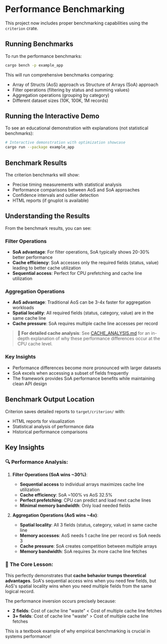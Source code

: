 # Performance Benchmarking

This project now includes proper benchmarking capabilities using the `criterion` crate.

## Running Benchmarks

To run the performance benchmarks:

```bash
cargo bench -p example_app
```

This will run comprehensive benchmarks comparing:
- Array of Structs (AoS) approach vs Structure of Arrays (SoA) approach
- Filter operations (filtering by status and summing values)
- Aggregation operations (grouping by category)
- Different dataset sizes (10K, 100K, 1M records)

## Running the Interactive Demo

To see an educational demonstration with explanations (not statistical benchmarks):

```bash
# Interactive demonstration with optimization showcase
cargo run --package example_app
```

## Benchmark Results

The criterion benchmarks will show:
- Precise timing measurements with statistical analysis
- Performance comparisons between AoS and SoA approaches
- Confidence intervals and outlier detection
- HTML reports (if gnuplot is available)

## Understanding the Results

From the benchmark results, you can see:

### Filter Operations
- **SoA advantage**: For filter operations, SoA typically shows 20-30% better performance
- **Cache efficiency**: SoA accesses only the required fields (status, value) leading to better cache utilization
- **Sequential access**: Perfect for CPU prefetching and cache line utilization

### Aggregation Operations
- **AoS advantage**: Traditional AoS can be 3-4x faster for aggregation workloads
- **Spatial locality**: All required fields (status, category, value) are in the same cache line
- **Cache pressure**: SoA requires multiple cache line accesses per record

> **📖 For detailed cache analysis**: See [CACHE_ANALYSIS.md](CACHE_ANALYSIS.md) for an in-depth explanation of why these performance differences occur at the CPU cache level.

### Key Insights
- Performance differences become more pronounced with larger datasets
- SoA excels when accessing a subset of fields frequently
- The framework provides SoA performance benefits while maintaining clean API design

## Benchmark Output Location

Criterion saves detailed reports to `target/criterion/` with:
- HTML reports for visualization
- Statistical analysis of performance data
- Historical performance comparisons

## Key Insights

### 🔍 **Performance Analysis:**

1. **Filter Operations (SoA wins ~30%)**:
   - **Sequential access** to individual arrays maximizes cache line utilization
   - **Cache efficiency**: SoA ~100% vs AoS 32.5% 
   - **Perfect prefetching**: CPU can predict and load next cache lines
   - **Minimal memory bandwidth**: Only load needed fields

2. **Aggregation Operations (AoS wins ~4x)**:
   - **Spatial locality**: All 3 fields (status, category, value) in same cache line
   - **Memory accesses**: AoS needs 1 cache line per record vs SoA needs 3
   - **Cache pressure**: SoA creates competition between multiple arrays
   - **Memory bandwidth**: SoA requires 3x more cache line fetches

### 🎯 **The Core Lesson:**

This perfectly demonstrates that **cache behavior trumps theoretical advantages**. SoA's sequential access wins when you need few fields, but AoS's spatial locality wins when you need multiple fields from the same logical record.

The performance inversion occurs precisely because:
- **2 fields**: Cost of cache line "waste" < Cost of multiple cache line fetches  
- **3+ fields**: Cost of cache line "waste" > Cost of multiple cache line fetches

This is a textbook example of why empirical benchmarking is crucial in systems performance!